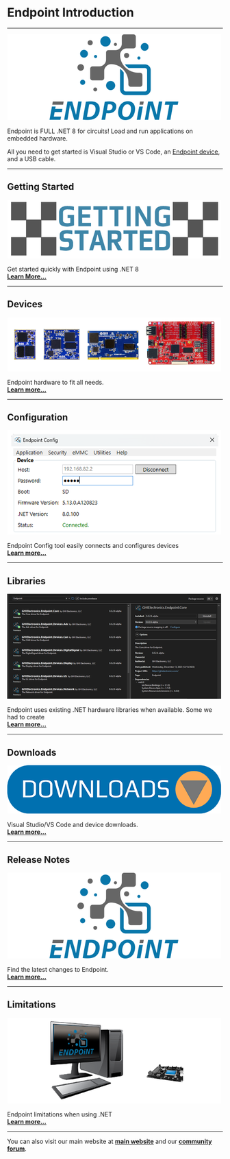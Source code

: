 # Endpoint Introduction
---
![Endpoint](images/endpoint-logo.png)

Endpoint is FULL .NET 8 for circuits! Load and run applications on embedded hardware.

All you need to get started is Visual Studio or VS Code, an [Endpoint device](devices/intro.md), and a USB cable.

---

## Getting Started

[![Getting Started](images/getting-started.png)](getting-started.md)

Get started quickly with Endpoint using .NET 8 </br> [**Learn More...**](getting-started.md) 

---
## Devices

[![Endpoint Hardware](images/endpoint-devices.png)](devices/intro.md)

Endpoint hardware to fit all needs. </br> [**Learn more...**](devices/intro.md)   

---
## Configuration

[![Endpoint Config](images/config.png)](devices/configuration.md)

Endpoint Config tool easily connects and configures devices </br> [**Learn more...**](devices/configuration.md)


---
## Libraries

[![Endpoint Libraries](images/libraries.png)](api/intro.md)

Endpoint uses existing .NET hardware libraries when available. Some we had to create </br> [**Learn more...**](api/intro.md)

---

## Downloads

[![Downloads](images/downloads.png)](downloads.md)

Visual Studio/VS Code and device downloads. </br> [**Learn more...**](downloads.md)

---
## Release Notes

[![Release Notes](images/endpoint-logo.png)](release-notes.md)

Find the latest changes to Endpoint. </br> [**Learn more...**](release-notes.md) 

---
## Limitations

[![Limitations](images/limitations.png)](limitations.md) 

Endpoint limitations when using .NET </br> [**Learn more...**](limitations.md) 

---

You can also visit our main website at [**main website**](http://www.ghielectronics.com) and our  [**community forum**](https://forums.ghielectronics.com/).
